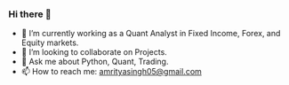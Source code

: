 ### Hi there 👋

- 🔭 I’m currently working as a Quant Analyst in Fixed Income, Forex, and Equity markets.
- 👯 I’m looking to collaborate on Projects.
- 💬 Ask me about Python, Quant, Trading.
- 📫 How to reach me: amrityasingh05@gmail.com

